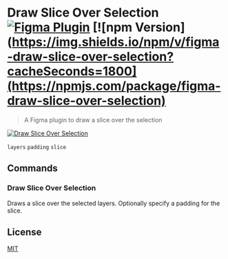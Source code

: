 # Draw Slice Over Selection [![Figma Plugin](https://img.shields.io/badge/figma-Draw%20Slice%20Over%20Selection-yellow?cacheSeconds=1800)](https://figma.com/c/plugin/767379335945775056/Draw-Slice-Over-Selection) [![npm Version](https://img.shields.io/npm/v/figma-draw-slice-over-selection?cacheSeconds=1800](https://npmjs.com/package/figma-draw-slice-over-selection)

> A Figma plugin to draw a slice over the selection

[![Draw Slice Over Selection](https://raw.githubusercontent.com/yuanqing/figma-plugins/master/packages/figma-draw-slice-over-selection/media/cover.png)](https://figma.com/c/plugin/767379335945775056/Draw-Slice-Over-Selection)

`layers` `padding` `slice`

## Commands

### Draw Slice Over Selection

Draws a slice over the selected layers. Optionally specify a padding for the slice.

## License

[MIT](/LICENSE.md)
